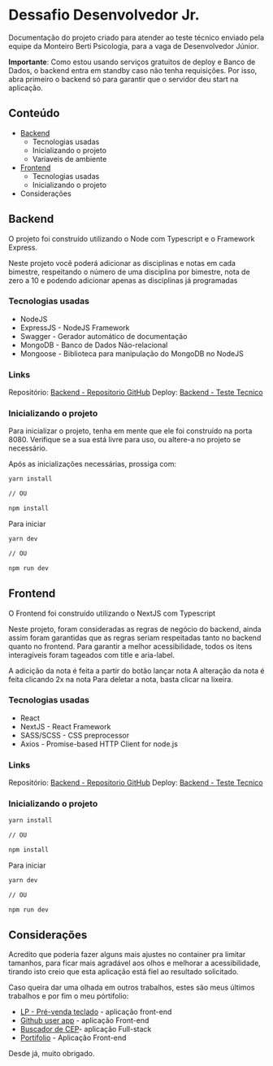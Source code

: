 # Dessafio Desenvolvedor Jr.

Documentação do projeto criado para atender ao teste técnico enviado pela equipe da Monteiro Berti Psicologia, para a vaga de Desenvolvedor Júnior.

**Importante**: Como estou usando serviços gratuitos de deploy e Banco de Dados, o backend entra em standby caso não tenha requisições. Por isso, abra primeiro o backend só para garantir que o servidor deu start na aplicação.

## Conteúdo
- [Backend](#backend)
  - Tecnologias usadas
  - Inicializando o projeto
  - Variaveis de ambiente  
- [Frontend](#frontend)
  - Tecnologias usadas
  - Inicializando o projeto
- Considerações

## Backend

O projeto foi construído utilizando o Node com Typescript e o Framework Express.

Neste projeto você poderá adicionar as disciplinas e notas em cada bimestre, respeitando o número de uma disciplina por bimestre, nota de zero a 10 e podendo adicionar apenas as disciplinas já programadas

### Tecnologias usadas

- NodeJS
- ExpressJS - NodeJS Framework
- Swagger - Gerador automático de documentação
- MongoDB - Banco de Dados Não-relacional
- Mongoose - Biblioteca para manipulação do MongoDB no NodeJS

### Links
Repositório: [Backend - Repositorio GitHub](https://github.com/xtirian/desafio-mberti-matheusfcunha/tree/main/backend-mberti)
Deploy: [Backend - Teste Tecnico](https://backend-testetecnico.onrender.com)

### Inicializando o projeto 

Para inicializar o projeto, tenha em mente que ele foi construído na porta 8080. Verifique se a sua está livre para uso, ou altere-a no projeto se necessário.

Após as inicializações necessárias, prossiga com:
```bash
yarn install

// OU

npm install
```

Para iniciar
```bash
yarn dev

// OU

npm run dev
```

## Frontend
O Frontend foi construído utilizando o NextJS com Typescript

Neste projeto, foram consideradas as regras de negócio do backend, ainda assim foram garantidas que as regras seriam respeitadas tanto no backend quanto no frontend. Para garantir a melhor acessibilidade, todos os itens interagíveis foram tageados com title e aria-label.

A adicição da nota é feita a partir do botão lançar nota
A alteração da nota é feita clicando 2x na nota
Para deletar a nota, basta clicar na lixeira.


### Tecnologias usadas

- React
- NextJS - React Framework
- SASS/SCSS - CSS preprocessor
- Axios - Promise-based HTTP Client for node.js

### Links
Repositório: [Backend - Repositorio GitHub](https://github.com/xtirian/desafio-mberti-matheusfcunha/tree/main/frontend-mberti)
Deploy: [Backend - Teste Tecnico](https://desafio-mberti-matheusfcunha.vercel.app/)

### Inicializando o projeto

```bash
yarn install

// OU

npm install
```

Para iniciar
```bash
yarn dev

// OU

npm run dev
```

## Considerações

Acredito que poderia fazer alguns mais ajustes no container pra limitar tamanhos, para ficar mais agradável aos olhos e melhorar a acessibilidade, tirando isto creio que esta aplicação está fiel ao resultado solicitado.

Caso queira dar uma olhada em outros trabalhos, estes são meus últimos trabalhos e por fim o meu pórtifolio:
- [LP - Pré-venda teclado](https://typemaster-keyboard-landing-page.vercel.app/) - aplicação front-end
- [Github user app](https://github-user-search-pi-fawn.vercel.app/) - aplicação Front-end
- [Buscador de CEP](https://buscador-cep-frontend.vercel.app/)- aplicação Full-stack
- [Portifolio](https://xtirian-portfolio.vercel.app/) - Aplicação Front-end

Desde já, muito obrigado.